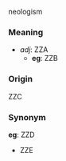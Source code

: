 neologism
### Meaning
+ _adj_: ZZA
    + __eg__: ZZB

### Origin

ZZC

### Synonym

__eg__: ZZD

+ ZZE


